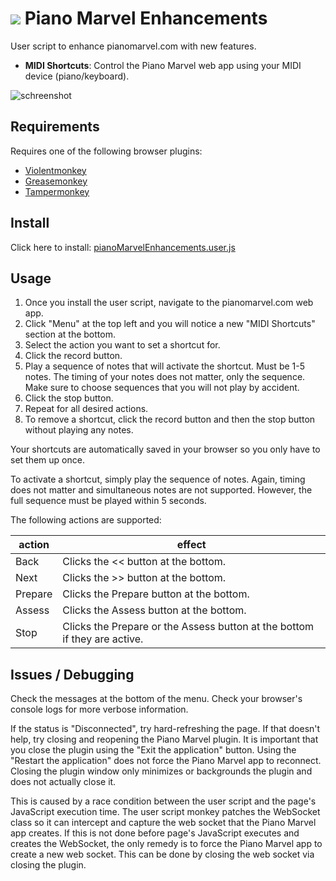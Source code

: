 # ![](icon.ico) Piano Marvel Enhancements

User script to enhance pianomarvel.com with new features.

- **MIDI Shortcuts**: Control the Piano Marvel web app using your MIDI device (piano/keyboard).


![schreenshot](https://user-images.githubusercontent.com/1504597/82356211-e86a2200-99c8-11ea-8fb3-2de2b38ba6c6.png)


## Requirements

Requires one of the following browser plugins:
  - [Violentmonkey](https://violentmonkey.github.io/)
  - [Greasemonkey](https://addons.mozilla.org/en-US/firefox/addon/greasemonkey/)
  - [Tampermonkey](https://www.tampermonkey.net/)


## Install

Click here to install: [pianoMarvelEnhancements.user.js](https://github.com/yo1dog/piano-marvel-enhancements/raw/master/src/pianoMarvelEnhancements.user.js)


## Usage

1. Once you install the user script, navigate to the pianomarvel.com web app.
2. Click "Menu" at the top left and you will notice a new "MIDI Shortcuts" section at the bottom.
3. Select the action you want to set a shortcut for.
4. Click the record button.
5. Play a sequence of notes that will activate the shortcut. Must be 1-5 notes. The timing of your notes does not matter, only the sequence. Make sure to choose sequences that you will not play by accident.
6. Click the stop button.
7. Repeat for all desired actions.
8. To remove a shortcut, click the record button and then the stop button without playing any notes.

Your shortcuts are automatically saved in your browser so you only have to set them up once.

To activate a shortcut, simply play the sequence of notes. Again, timing does not matter and simultaneous notes are not supported. However, the full sequence must be played within 5 seconds.

The following actions are supported:

action  | effect
--------|-------
Back    | Clicks the << button at the bottom.
Next    | Clicks the >> button at the bottom.
Prepare | Clicks the Prepare button at the bottom.
Assess  | Clicks the Assess button at the bottom.
Stop    | Clicks the Prepare or the Assess button at the bottom if they are active.


## Issues / Debugging

Check the messages at the bottom of the menu. Check your browser's console logs for more verbose information.

If the status is "Disconnected", try hard-refreshing the page. If that doesn't help, try closing and reopening the Piano Marvel plugin. It is important that you close the plugin using the "Exit the application" button. Using the "Restart the application" does not force the Piano Marvel app to reconnect. Closing the plugin window only minimizes or backgrounds the plugin and does not actually close it. 

This is caused by a race condition between the user script and the page's JavaScript execution time. The user script monkey patches the WebSocket class so it can intercept and capture the web socket that the Piano Marvel app creates. If this is not done before page's JavaScript executes and creates the WebSocket, the only remedy is to force the Piano Marvel app to create a new web socket. This can be done by closing the web socket via closing the plugin.